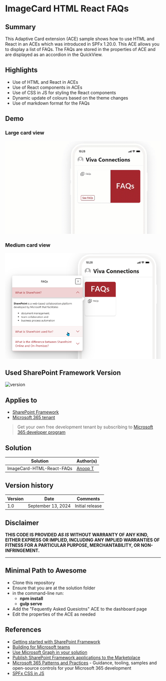 # ImageCard HTML React FAQs

## Summary

This Adaptive Card extension (ACE) sample shows how to use HTML and React in an ACEs which was introduced in SPFx 1.20.0.
This ACE allows you to display a list of FAQs. The FAQs are stored in the properties of ACE and are displayed as an accordion in the QuickView.

## Highlights
- Use of HTML and React in ACEs
- Use of React components in ACEs
- Use of CSS in JS for styling the React components
- Dynamic update of colours based on the theme changes
- Use of markdown format for the FAQs

## Demo
### Large card view
![ImageCard-HTML-React-FAQs](./assets/demo.gif)

### Medium card view
![ImageCard-HTML-React-FAQs](./assets/medium.png)

## Used SharePoint Framework Version

![version](https://img.shields.io/badge/version-1.20.0--rc.1-yellow.svg)

## Applies to

- [SharePoint Framework](https://aka.ms/spfx)
- [Microsoft 365 tenant](https://docs.microsoft.com/en-us/sharepoint/dev/spfx/set-up-your-developer-tenant)

> Get your own free development tenant by subscribing to [Microsoft 365 developer program](http://aka.ms/o365devprogram)

## Solution

| Solution    | Author(s)                                               |
| ----------- | ------------------------------------------------------- |
| ImageCard-HTML-React-FAQs | [Anoop T](https://linktr.ee/anoopt)

## Version history

| Version | Date             | Comments        |
| ------- | ---------------- | --------------- |
| 1.0     | September 13, 2024 | Initial release |

## Disclaimer

**THIS CODE IS PROVIDED _AS IS_ WITHOUT WARRANTY OF ANY KIND, EITHER EXPRESS OR IMPLIED, INCLUDING ANY IMPLIED WARRANTIES OF FITNESS FOR A PARTICULAR PURPOSE, MERCHANTABILITY, OR NON-INFRINGEMENT.**

---

## Minimal Path to Awesome

- Clone this repository
- Ensure that you are at the solution folder
- in the command-line run:
  - **npm install**
  - **gulp serve**
- Add the "Fequently Asked Quesiotns" ACE to the dashboard page
- Edit the properties of the ACE as needed

## References

- [Getting started with SharePoint Framework](https://docs.microsoft.com/en-us/sharepoint/dev/spfx/set-up-your-developer-tenant)
- [Building for Microsoft teams](https://docs.microsoft.com/en-us/sharepoint/dev/spfx/build-for-teams-overview)
- [Use Microsoft Graph in your solution](https://docs.microsoft.com/en-us/sharepoint/dev/spfx/web-parts/get-started/using-microsoft-graph-apis)
- [Publish SharePoint Framework applications to the Marketplace](https://docs.microsoft.com/en-us/sharepoint/dev/spfx/publish-to-marketplace-overview)
- [Microsoft 365 Patterns and Practices](https://aka.ms/m365pnp) - Guidance, tooling, samples and open-source controls for your Microsoft 365 development
- [SPFx CSS in JS](https://spblog.net/post/2020/04/22/styling-sharepoint-framework-components-with-css-in-js-approach)
